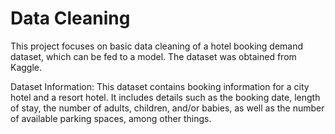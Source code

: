 # Data Cleaning

This project focuses on basic data cleaning of a hotel booking demand dataset, which can be fed to a model. The dataset was obtained from Kaggle.

Dataset Information: This dataset contains booking information for a city hotel and a resort hotel. It includes details such as the booking date, length of stay, the number of adults, children, and/or babies, as well as the number of available parking spaces, among other things.
